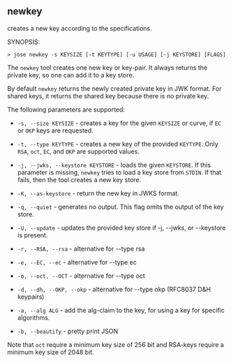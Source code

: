 ## newkey

creates a new key according to the specifications.

SYNOPSIS:

```
> jose newkey -s KEYSIZE [-t KEYTYPE] [-u USAGE] [-j KEYSTORE] [FLAGS]
```

The ```newkey``` tool creates one new key or key-pair. It always returns the private key,
so one can add it to a key store.

By default ```newkey``` returns the newly created private key in JWK format. For
shared keys, it returns the shared key because there is no private key.

The following parameters are supported:

 * ```-s, --size KEYSIZE``` - creates a key for the given ```KEYSIZE``` or curve, if ```EC``` or ```OKP``` keys are requested.

 * ```-t, --type KEYTYPE``` - creates a new key of the provided ```KEYTYPE```. Only ```RSA```, ```oct```, ```EC```, and ```OKP``` are supported values.

 * ```-j, --jwks, --keystore KEYSTORE``` - loads the given ```KEYSTORE```. If this parameter is missing, ```newkey``` tries to load a key store from ```STDIN```. If that fails, then the tool creates a new key store.

 * ```-K, --as-keystore``` - return the new key in JWKS format.

 * ```-q, --quiet``` - generates no output. This flag omits the output of the key store.

 * ```-U, --update``` - updates the provided key store if -j, --jwks, or --keystore is present.

 * ```-r, --RSA, --rsa``` - alternative for --type rsa

 * ```-e, --EC, --ec``` - alternative for --type ec

 * ```-o, --oct, --OCT``` - alternative for --type oct

 * ```-d, --dh, --OKP, --okp``` - alternative for --type okp (RFC8037 D&H keypairs)

 * ```-a, --alg ALG``` - add the alg-claim to the key, for using a key for specific algorithms.

 * ```-b, --beautify``` - pretty print JSON

 Note that ```oct``` require a minimum key size of 256 bit and RSA-keys require a
 minimum key size of 2048 bit.
